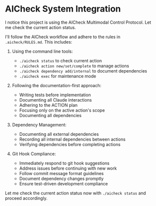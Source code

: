 # AICheck System Integration

I notice this project is using the AICheck Multimodal Control Protocol. Let me check the current action status.

I'll follow the AICheck workflow and adhere to the rules in `.aicheck/RULES.md`. This includes:

1. Using the command line tools: 
   - `./aicheck status` to check current action
   - `./aicheck action new/set/complete` to manage actions
   - `./aicheck dependency add/internal` to document dependencies
   - `./aicheck exec` for maintenance mode

2. Following the documentation-first approach:
   - Writing tests before implementation
   - Documenting all Claude interactions
   - Adhering to the ACTION plan
   - Focusing only on the active action's scope
   - Documenting all dependencies

3. Dependency Management:
   - Documenting all external dependencies
   - Recording all internal dependencies between actions
   - Verifying dependencies before completing actions

4. Git Hook Compliance:
   - Immediately respond to git hook suggestions
   - Address issues before continuing with new work
   - Follow commit message format guidelines
   - Document dependency changes promptly
   - Ensure test-driven development compliance

Let me check the current action status now with `./aicheck status` and proceed accordingly.
